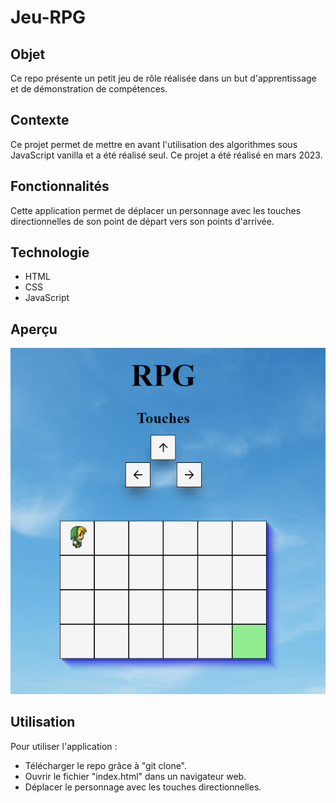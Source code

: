 # Jeu-RPG

## Objet

Ce repo présente un petit jeu de rôle réalisée dans un but d'apprentissage et de démonstration de compétences.

## Contexte

Ce projet permet de mettre en avant l'utilisation des algorithmes sous JavaScript vanilla et a été réalisé seul. Ce projet a été réalisé en mars 2023.

## Fonctionnalités

Cette application permet de déplacer un personnage avec les touches directionnelles de son point de départ vers son points d'arrivée.

## Technologie

- HTML
- CSS
- JavaScript

## Aperçu

![Aperçu](./images/Apercu.PNG)

## Utilisation

Pour utiliser l'application :

- Télécharger le repo grâce à "git clone".
- Ouvrir le fichier "index.html" dans un navigateur web.
- Déplacer le personnage avec les touches directionnelles.
